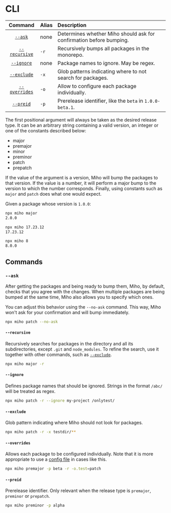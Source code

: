 # CLI

|               Command               | Alias | Description                                                         |
| :---------------------------------: | :---- | :------------------------------------------------------------------ |
|       [`--ask`](./cli.md#ask)       | none  | Determines whether Miho should ask for confirmation before bumping. |
| [`--recursive`](./cli.md#recursive) | `-r`  | Recursively bumps all packages in the monorepo.                     |
|    [`--ignore`](./cli.md#ignore)    | none  | Package names to ignore. May be regex.                              |
|   [`--exclude`](./cli.md#exclude)   | `-x`  | Glob patterns indicating where to not search for packages.          |
| [`--overrides`](./cli.md#overrides) | `-o`  | Allow to configure each package individually.                       |
|     [`--preid`](./cli.md#preid)     | `-p`  | Prerelease identifier, like the `beta` in `1.0.0-beta.1`.           |

The first positional argument will always be taken as the desired release type. It can be an arbitrary string containing a valid version, an integer or one of the constants described below:

- major
- premajor
- minor
- preminor
- patch
- prepatch

If the value of the argument is a version, Miho will bump the packages to that version. If the value is a number, it will perform a major bump to the version to which the number corresponds. Finally, using constants such as `major` and `patch` does what one would expect.

Given a package whose version is `1.0.0`:

```bash
npx miho major
2.0.0
```

```bash
npx miho 17.23.12
17.23.12
```

```bash
npx miho 8
8.0.0
```

## Commands

### `--ask`

After getting the packages and being ready to bump them, Miho, by default, checks that you agree with the changes. When multiple packages are being bumped at the same time, Miho also allows you to specify which ones.

You can adjust this behavior using the `--no-ask` command. This way, Miho won't ask for your confirmation and will bump immediately.

```bash
npx miho patch --no-ask
```

#### `--recursive`

Recursively searches for packages in the directory and all its subdirectories, except `.git` and `node_modules`. To refine the search, use it together with other commands, such as [`--exclude`](https://github.com/ferreira-tb/miho#--exclude).

```bash
npx miho major -r
```

#### `--ignore`

Defines package names that should be ignored. Strings in the format `/abc/` will be treated as regex.

```bash
npx miho patch -r --ignore my-project /onlytest/
```

#### `--exclude`

Glob pattern indicating where Miho should not look for packages.

```bash
npx miho patch -r -x testdir/**
```

#### `--overrides`

Allows each package to be configured individually. Note that it is more appropriate to use a [config file](../index.md#config-file) in cases like this.

```bash
npx miho premajor -p beta -r -o.test=patch
```

#### `--preid`

Prerelease identifier. Only relevant when the release type is `premajor`, `preminor` or `prepatch`.

```bash
npx miho preminor -p alpha
```
